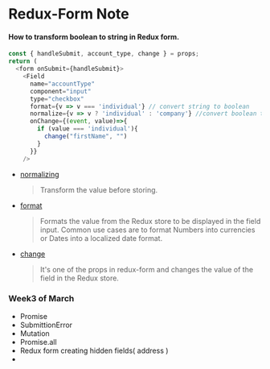 # Redux-Form Note


#### How to transform boolean to string in Redux form.

```js
const { handleSubmit, account_type, change } = props;
return (
  <form onSubmit={handleSubmit}>
    <Field
      name="accountType"
      component="input"
      type="checkbox"
      format={v => v === 'individual'} // convert string to boolean
      normalize={v => v ? 'individual' : 'company'} //convert boolean to string
      onChange={(event, value)=>{
        if (value === 'individual'){
          change("firstName", "")
        }
      }}
    />
```

- [normalizing](https://redux-form.com/7.2.3/examples/normalizing/)
  > Transform the value before storing. 

- [format](https://redux-form.com/7.2.3/docs/api/fields.md/)
  >Formats the value from the Redux store to be displayed in the field input. Common use cases are to format Numbers into currencies or Dates into a localized date format.

- [change](https://redux-form.com/7.2.3/docs/api/props.md/)
  > It's one of the props in redux-form and changes the value of the field in the Redux store.




### Week3 of March

- Promise
- SubmittionError
- Mutation
- Promise.all
- Redux form creating hidden fields( address )
- 


